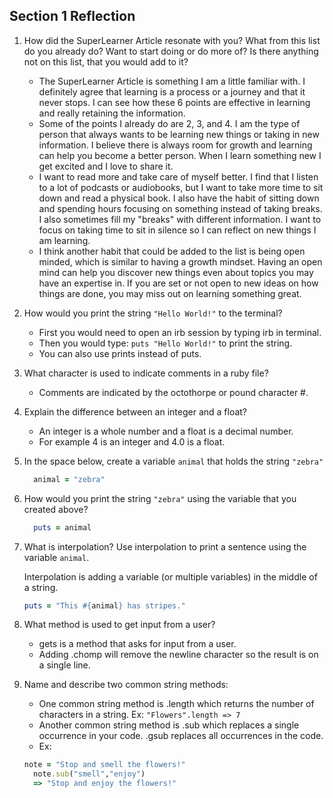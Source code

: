 ## Section 1 Reflection

1. How did the SuperLearner Article resonate with you? What from this list do you already do? Want to start doing or do more of? Is there anything not on this list, that you would add to it?
    + The SuperLearner Article is something I am a little familiar with. I definitely agree that learning is a process or a journey and that it never stops. I can see how these 6 points are effective in learning and really retaining the information.
    + Some of the points I already do are 2, 3, and 4. I am the type of person that always wants to be learning new things or taking in new information. I believe there is always room for growth and  learning can help you become a better person. When I learn something new I get excited and I love to share it.
    + I want to read more and take care of myself better. I find that I listen to a lot of podcasts or audiobooks, but I want to take more time to sit down and read a physical book. I also have the habit of sitting down and spending hours focusing on something instead of taking breaks. I also sometimes fill my "breaks" with different information. I want to focus on taking time to sit in silence so I can reflect on new things I am learning.
    + I think another habit that could be added to the list is being open minded, which is similar to having a growth mindset. Having an open mind can help you discover new things even about topics you may have an expertise in. If you are set or not open to new ideas on how things are done, you may miss out on learning something great.

1. How would you print the string `"Hello World!"` to the terminal?
    + First you would need to open an irb session by  typing irb in terminal.
    + Then you would type: `puts "Hello World!"` to print the string.
    + You can also use prints instead of puts.

1. What character is used to indicate comments in a ruby file?
    + Comments are indicated by the octothorpe or pound character #.

1. Explain the difference between an integer and a float?
    + An integer is a whole number and a float is a decimal number.
    + For example 4 is an integer and 4.0 is a float.

1. In the space below, create a variable `animal` that holds the string `"zebra"`

    ```ruby
      animal = "zebra"
    ```

1. How would you print the string `"zebra"` using the variable that you created above?

    ```ruby
      puts = animal
    ```

1. What is interpolation? Use interpolation to print a sentence using the variable `animal`.

    Interpolation is adding a variable (or multiple variables) in the middle of a string.
    ```ruby
    puts = "This #{animal} has stripes."
    ```
1. What method is used to get input from a user?

    + gets is a method that asks for input from a user.
    + Adding .chomp will remove the newline character so the result is on a single line.

1. Name and describe two common string methods:

    + One common string method is .length which returns the number of characters in a string.
      Ex: `"Flowers".length => 7`
    + Another common string method is .sub which replaces a single occurrence in your code. .gsub replaces all occurrences in the code.
    + Ex:
    ```ruby
    note = "Stop and smell the flowers!"
      note.sub("smell","enjoy")
      => "Stop and enjoy the flowers!"
    ```
